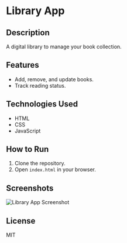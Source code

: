 # Library App

## Description
A digital library to manage your book collection.

## Features
- Add, remove, and update books.
- Track reading status.

## Technologies Used
- HTML
- CSS
- JavaScript

## How to Run
1. Clone the repository.
2. Open `index.html` in your browser.

## Screenshots
![Library App Screenshot](./screenshot.png)

## License
MIT